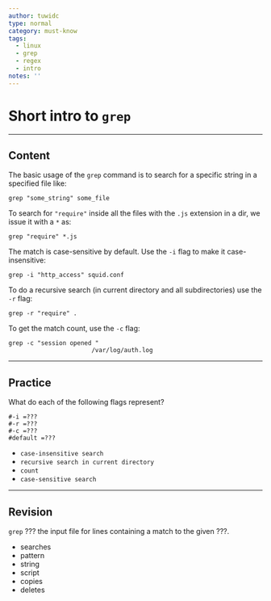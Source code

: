 ```yaml
---
author: tuwidc
type: normal
category: must-know
tags:
  - linux
  - grep
  - regex
  - intro
notes: ''
---
```


# Short intro to `grep`


---

## Content

The basic usage of the `grep` command is to search for a specific string in a specified file like:

```plain-text
grep "some_string" some_file
```

To search for `"require"` inside all the files with the `.js` extension in a dir, we issue it with a `*` as:

```plain-text
grep "require" *.js
```

The match is case-sensitive by default. Use the `-i` flag to make it case-insensitive: 

```plain-text
grep -i "http_access" squid.conf 
```

To do a recursive search (in current directory and all subdirectories) use the `-r` flag: 

```plain-text
grep -r "require" .
```

To get the match count, use the `-c` flag:

```plain-text
grep -c "session opened "
                       /var/log/auth.log
```


---

## Practice

What do each of the following flags represent?

```plain-text
#-i =???
#-r =???
#-c =???
#default =???
```

- `case-insensitive search`
- `recursive search in current directory`
- `count`
- `case-sensitive search`


---

## Revision

`grep` ??? the input file for lines containing a match to the given ???.

- searches 
- pattern
- string
- script
- copies
- deletes
